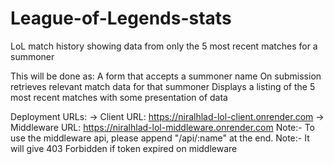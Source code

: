 # League-of-Legends-stats

LoL match history showing data from only the 5 most recent matches for a summoner

This will be done as:
A form that accepts a summoner name
On submission retrieves relevant match data for that summoner
Displays a listing of the 5 most recent matches with some presentation of data

Deployment URLs:
-> Client URL: https://niralhlad-lol-client.onrender.com
-> Middleware URL: https://niralhlad-lol-middleware.onrender.com
Note:-  To use the middleware api, please append "/api/:name" at the end. 
Note:- It will give 403 Forbidden if token expired on middleware
